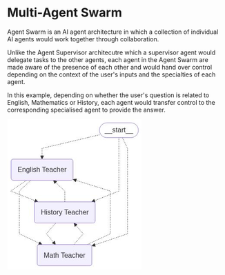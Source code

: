 # Multi-Agent Swarm

Agent Swarm is an AI agent architecture in which a collection of individual AI agents would work together through collaboration.

Unlike the Agent Supervisor architecutre which a supervisor agent would delegate tasks to the other agents, each agent in the Agent Swarm are made aware of the presence of each other and would hand over control depending on the context of the user's inputs and the specialties of each agent.

In this example, depending on whether the user's question is related to English, Mathematics or History, each agent would transfer control to the corresponding specialised agent to provide the answer.

![agent_swarm](https://github.com/tonytsoi/agent_swarm/blob/main/agent_swarm.jpg?raw=true)
